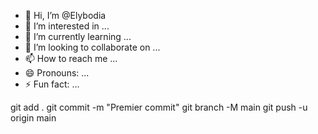 - 👋 Hi, I’m @Elybodia
- 👀 I’m interested in ...
- 🌱 I’m currently learning ...
- 💞️ I’m looking to collaborate on ...
- 📫 How to reach me ...
- 😄 Pronouns: ...
- ⚡ Fun fact: ...


git add .
git commit -m "Premier commit"
git branch -M main
git push -u origin main
